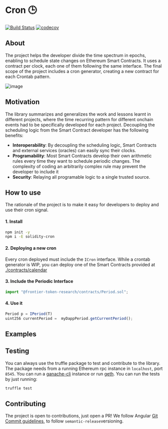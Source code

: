 # Cron 🕒 

[![Build Status](https://travis-ci.com/carlos-buendia/cron-solidity.svg?token=DJeMzxJJncp3nRaEUuxH&branch=develop)](https://travis-ci.com/carlos-buendia/cron-solidity)
[![codecov](https://codecov.io/gh/Frontier-project/cron/branch/master/graph/badge.svg?token=BGbU5Q6IRV)](https://codecov.io/gh/Frontier-project/cron)



## About

The project helps the developer divide the time spectrum in epochs, enabling to schedule state changes on Ethereum Smart Contracts. It uses a contract per clock, each one of them following the same interface. The final scope of the project includes a cron generator, creating a new contract for each Crontab pattern.

![image](https://i.ibb.co/vLN4K5L/Untitled-Diagram-42.png)

## Motivation

The library summarizes and generalizes the work and lessons learnt in different projects, where the time recurring pattern for different onchain events had to be specifically developed for each project. Decoupling the scheduling logic from the Smart Contract developer has the following benefits:

 * **Interoperability**: By decoupling the scheduling logic, Smart Contracts and external services (oracles) can easily sync their clocks.
 * **Programability**: Most Smart Contracts develop their own arithmetic rules every time they want to schedule periodic changes. The complexity of coding an arbitrarily complex rule may prevent the developer to include it
 * **Security**: Relaying all programable logic to a single trusted source.


## How to use

The rationale of the project is to make it easy for developers to deploy and use their cron signal.

#### 1. Install

```bash
npm init -y
npm i -E solidity-cron
```

#### 2. Deploying a new cron

Every cron deployed must include the `ICron` interface. While a crontab generator is WIP, you can deploy one of the Smart Contracts provided at [./contracts/calendar](https://github.com/carlos-buendia/solidity-cron/tree/develop/contracts/calendar)



#### 3. Include the Periodic Interface

```javascript
import "@frontier-token-research/contracts/Period.sol";
```

#### 4. Use it 

```javascript
Period p = IPeriod(T)
uint256 currentPeriod =  myDappPeriod.getCurrentPeriod();
```

## Examples


## Testing

You can always use the truffle package to test and contribute to the library. The package needs from a running Ethereum rpc instance in `localhost`, port `8545`. You can run a [ganache-cli](https://github.com/trufflesuite/ganache-cli) instance or run [geth](https://github.com/ethereum/go-ethereum). You can run the tests by just running:

```bash
truffle test
```


## Contributing

The project is open to contributions, just open a PR! We follow Angular [Git Commit guidelines](https://github.com/angular/angular.js/blob/master/DEVELOPERS.md#-git-commit-guidelines), to follow `semantic-release`versioning.

